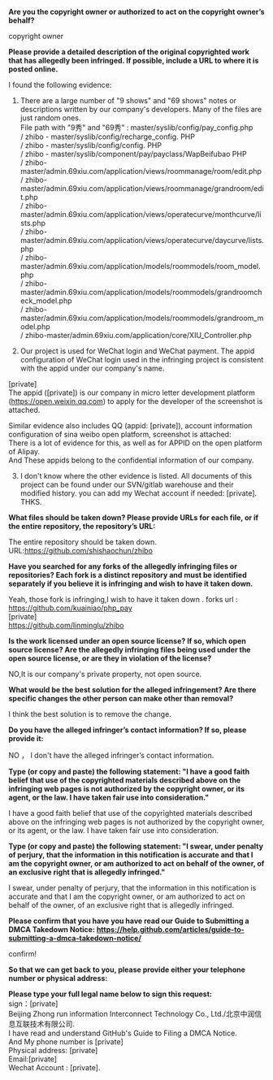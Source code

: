 **Are you the copyright owner or authorized to act on the copyright
owner’s behalf?**

copyright owner

**Please provide a detailed description of the original copyrighted
work that has allegedly been infringed. If possible, include a URL to
where it is posted online.**

I found the following evidence:  
1. There are a large number of "9 shows" and "69 shows" notes or
descriptions written by our company's developers. Many of the files
are just random ones.  
File path with "9秀" and "69秀" : master/syslib/config/pay_config.php  
/ zhibo - master/syslib/config/recharge_config. PHP  
/ zhibo - master/syslib/config/config. PHP  
/ zhibo - master/syslib/component/pay/payclass/WapBeifubao PHP  
/ zhibo-master/admin.69xiu.com/application/views/roommanage/room/edit.php  
/ zhibo-master/admin.69xiu.com/application/views/roommanage/grandroom/edit.php  
/ zhibo-master/admin.69xiu.com/application/views/operatecurve/monthcurve/lists.php  
/ zhibo-master/admin.69xiu.com/application/views/operatecurve/daycurve/lists.php  
/ zhibo-master/admin.69xiu.com/application/models/roommodels/room_model.php  
/ zhibo-master/admin.69xiu.com/application/models/roommodels/grandroomcheck_model.php  
/ zhibo-master/admin.69xiu.com/application/models/roommodels/grandroom_model.php  
/ zhibo-master/admin.69xiu.com/application/core/XIU_Controller.php

2. Our project is used for WeChat login and WeChat payment. The appid
configuration of WeChat login used in the infringing project is
consistent with the appid under our company's name.

[private]  
The appid ([private]) is our company in micro letter
development platform (https://open.weixin.qq.com) to apply for the
developer of the screenshot is attached.

Similar evidence also includes QQ (appid: [private]), account information configuration of sina
weibo open platform, screenshot is attached:  
There is a lot of evidence for this, as well as for APPID on the open
platform of Alipay.  
And These appids belong to the confidential information of our company.

3. I don't know where the other evidence is listed. All documents of
this project can be found under our SVN/gitlab warehouse and their
modified history. you can add my Wechat account if needed:
[private]. THKS.

**What files should be taken down? Please provide URLs for each file,
or if the entire repository, the repository’s URL:**

The entire repository should be taken down.  
URL:https://github.com/shishaochun/zhibo

**Have you searched for any forks of the allegedly infringing files or
repositories? Each fork is a distinct repository and must be
identified separately if you believe it is infringing and wish to have
it taken down.**

Yeah, those fork is infringing,I wish to have it taken down .
forks url :  
https://github.com/kuainiao/php_pay  
[private]     
https://github.com/linminglu/zhibo

**Is the work licensed under an open source license? If so, which open
source license? Are the allegedly infringing files being used under
the open source license, or are they in violation of the license?**

NO,It is our company's private property, not open source.

**What would be the best solution for the alleged infringement? Are
there specific changes the other person can make other than removal?**

I think the best solution is to remove the change.

**Do you have the alleged infringer’s contact information? If so,
please provide it:**

NO ， I don't have the alleged infringer’s contact information.

**Type (or copy and paste) the following statement: "I have a good
faith belief that use of the copyrighted materials described above on
the infringing web pages is not authorized by the copyright owner, or
its agent, or the law. I have taken fair use into consideration."**

I have a good faith belief that use of the copyrighted materials
described above on the infringing web pages is not authorized by the
copyright owner, or its agent, or the law. I have taken fair use into
consideration.

**Type (or copy and paste) the following statement: "I swear, under
penalty of perjury, that the information in this notification is
accurate and that I am the copyright owner, or am authorized to act on
behalf of the owner, of an exclusive right that is allegedly
infringed."**

I swear, under penalty of perjury, that the information in this
notification is accurate and that I am the copyright owner, or am
authorized to act on behalf of the owner, of an exclusive right that
is allegedly infringed.

**Please confirm that you have you have read our Guide to Submitting a
DMCA Takedown Notice:
https://help.github.com/articles/guide-to-submitting-a-dmca-takedown-notice/**

confirm!

**So that we can get back to you, please provide either your telephone
number or physical address:**

**Please type your full legal name below to sign this request:**  
sign：[private]  
Beijing Zhong run information Interconnect Technology Co., Ltd./北京中润信息互联技术有限公司.  
I have read and understand GitHub's Guide to Filing a DMCA Notice.  
And My phone number is [private]  
Physical address: [private]  
Email:[private]  
Wechat Account : [private].
